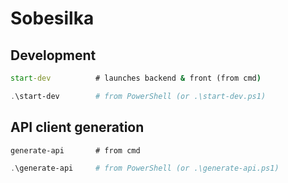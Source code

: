 # Sobesilka

## Development
```cmd
start-dev          # launches backend & front (from cmd)
```
```powershell
.\start-dev        # from PowerShell (or .\start-dev.ps1)
```

## API client generation
```cmd
generate-api       # from cmd
```
```powershell
.\generate-api     # from PowerShell (or .\generate-api.ps1)
```
